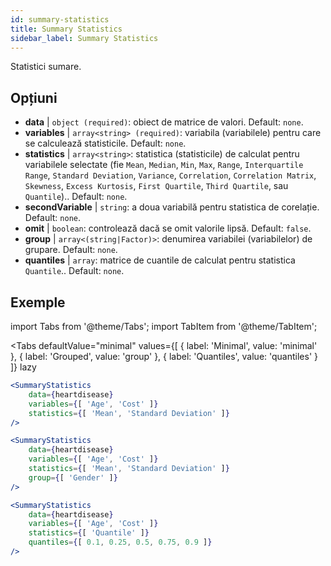 ```yaml
---
id: summary-statistics 
title: Summary Statistics
sidebar_label: Summary Statistics
---
```


Statistici sumare.

## Opțiuni

* __data__ | `object (required)`: obiect de matrice de valori. Default: `none`.
* __variables__ | `array<string> (required)`: variabila (variabilele) pentru care se calculează statisticile. Default: `none`.
* __statistics__ | `array<string>`: statistica (statisticile) de calculat pentru variabilele selectate (fie `Mean`, `Median`, `Min`, `Max`, `Range`, `Interquartile Range`, `Standard Deviation`, `Variance`, `Correlation`, `Correlation Matrix`, `Skewness`, `Excess Kurtosis`, `First Quartile`, `Third Quartile`, sau `Quantile`).. Default: `none`.
* __secondVariable__ | `string`: a doua variabilă pentru statistica de corelație. Default: `none`.
* __omit__ | `boolean`: controlează dacă se omit valorile lipsă. Default: `false`.
* __group__ | `array<(string|Factor)>`: denumirea variabilei (variabilelor) de grupare. Default: `none`.
* __quantiles__ | `array`: matrice de cuantile de calculat pentru statistica `Quantile`.. Default: `none`.


## Exemple

import Tabs from '@theme/Tabs';
import TabItem from '@theme/TabItem';

<Tabs
    defaultValue="minimal"
    values={[
        { label: 'Minimal', value: 'minimal' },
        { label: 'Grouped', value: 'group' },
        { label: 'Quantiles', value: 'quantiles' }
    ]}
    lazy
>

<TabItem value="minimal">

```jsx live
<SummaryStatistics 
    data={heartdisease} 
    variables={[ 'Age', 'Cost' ]}
    statistics={[ 'Mean', 'Standard Deviation' ]}
/>
```

</TabItem>

<TabItem value="group" >

```jsx live
<SummaryStatistics 
    data={heartdisease} 
    variables={[ 'Age', 'Cost' ]}
    statistics={[ 'Mean', 'Standard Deviation' ]}
    group={[ 'Gender' ]}
/>
```
</TabItem>

<TabItem value="quantiles">

```jsx live
<SummaryStatistics 
    data={heartdisease} 
    variables={[ 'Age', 'Cost' ]}
    statistics={[ 'Quantile' ]}
    quantiles={[ 0.1, 0.25, 0.5, 0.75, 0.9 ]}
/>
```

</TabItem>

</Tabs>
